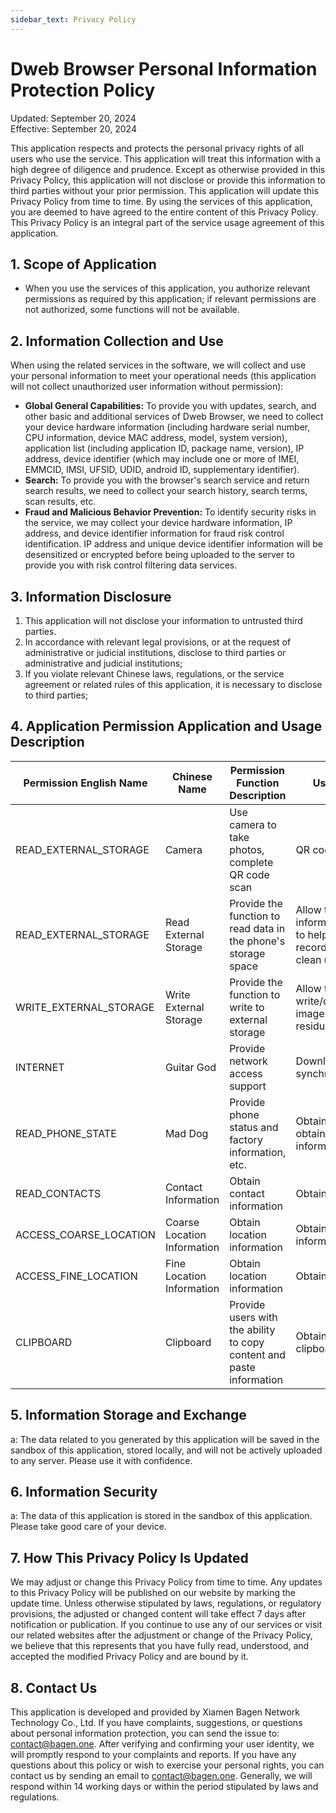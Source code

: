 ```yaml
---
sidebar_text: Privacy Policy
---
```


# Dweb Browser Personal Information Protection Policy

Updated: September 20, 2024  
Effective: September 20, 2024

This application respects and protects the personal privacy rights of all users who use the service. This application will treat this information with a high degree of diligence and prudence. Except as otherwise provided in this Privacy Policy, this application will not disclose or provide this information to third parties without your prior permission. This application will update this Privacy Policy from time to time. By using the services of this application, you are deemed to have agreed to the entire content of this Privacy Policy. This Privacy Policy is an integral part of the service usage agreement of this application.

## 1. Scope of Application

- When you use the services of this application, you authorize relevant permissions as required by this application; if relevant permissions are not authorized, some functions will not be available.

## 2. Information Collection and Use

When using the related services in the software, we will collect and use your personal information to meet your operational needs (this application will not collect unauthorized user information without permission):

- **Global General Capabilities:** To provide you with updates, search, and other basic and additional services of Dweb Browser, we need to collect your device hardware information (including hardware serial number, CPU information, device MAC address, model, system version), application list (including application ID, package name, version), IP address, device identifier (which may include one or more of IMEI, EMMCID, IMSI, UFSID, UDID, android ID, supplementary identifier).
- **Search:** To provide you with the browser's search service and return search results, we need to collect your search history, search terms, scan results, etc.
- **Fraud and Malicious Behavior Prevention:** To identify security risks in the service, we may collect your device hardware information, IP address, and device identifier information for fraud risk control identification. IP address and unique device identifier information will be desensitized or encrypted before being uploaded to the server to provide you with risk control filtering data services.

## 3. Information Disclosure

1. This application will not disclose your information to untrusted third parties.
1. In accordance with relevant legal provisions, or at the request of administrative or judicial institutions, disclose to third parties or administrative and judicial institutions;
1. If you violate relevant Chinese laws, regulations, or the service agreement or related rules of this application, it is necessary to disclose to third parties;

## 4. Application Permission Application and Usage Description

| Permission English Name       | Chinese Name    | Permission Function Description                     | Usage Scenario or Purpose                                                                                            |
| ----------------------------- | --------------- | -------------------------------------------------- | ------------------------------------------------------------------------------------------------------------------- |
| READ_EXTERNAL_STORAGE         | Camera          | Use camera to take photos, complete QR code scan   | QR code recognition                                                                                                |
| READ_EXTERNAL_STORAGE         | Read External Storage | Provide the function to read data in the phone's storage space | Allow the App to read image information in storage, mainly used to help you publish information, record crash logs locally (if any), clean up uninstall residues, etc. |
| WRITE_EXTERNAL_STORAGE        | Write External Storage | Provide the function to write to external storage  | Allow the App to write/download/save/modify/delete images, files, crash logs, uninstall residues, etc.              |
| INTERNET                      | Guitar God      | Provide network access support                     | Download applications, synchronize data                                                                             |
| READ_PHONE_STATE              | Mad Dog         | Provide phone status and factory information, etc. | Obtain phone model information, obtain current phone status information, etc.                                       |
| READ_CONTACTS                 | Contact Information | Obtain contact information                         | Obtain contact information                                                                                          |
| ACCESS_COARSE_LOCATION        | Coarse Location Information | Obtain location information                        | Obtain approximate location information                                                                             |
| ACCESS_FINE_LOCATION          | Fine Location Information | Obtain location information                        | Obtain precise location information                                                                                 |
| CLIPBOARD                     | Clipboard       | Provide users with the ability to copy content and paste information | Obtain clipboard content, write clipboard content                                                                   |

## 5. Information Storage and Exchange

a: The data related to you generated by this application will be saved in the sandbox of this application, stored locally, and will not be actively uploaded to any server. Please use it with confidence.

## 6. Information Security

a: The data of this application is stored in the sandbox of this application. Please take good care of your device.

## 7. How This Privacy Policy Is Updated

We may adjust or change this Privacy Policy from time to time. Any updates to this Privacy Policy will be published on our website by marking the update time. Unless otherwise stipulated by laws, regulations, or regulatory provisions, the adjusted or changed content will take effect 7 days after notification or publication. If you continue to use any of our services or visit our related websites after the adjustment or change of the Privacy Policy, we believe that this represents that you have fully read, understood, and accepted the modified Privacy Policy and are bound by it.

## 8. Contact Us

This application is developed and provided by Xiamen Bagen Network Technology Co., Ltd. If you have complaints, suggestions, or questions about personal information protection, you can send the issue to: [contact@bagen.one](mailto:contact@bagen.one). After verifying and confirming your user identity, we will promptly respond to your complaints and reports. If you have any questions about this policy or wish to exercise your personal rights, you can contact us by sending an email to [contact@bagen.one](mailto:contact@bagen.one). Generally, we will respond within 14 working days or within the period stipulated by laws and regulations.
